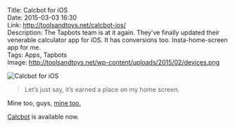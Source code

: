 Title: Calcbot for iOS  
Date: 2015-03-03 16:30  
Link: http://toolsandtoys.net/calcbot-ios/  
Description: The Tapbots team is at it again. They've finally updated their venerable calculator app for iOS. It has conversions too. Insta-home-screen app for me.  
Tags: Apps, Tapbots  
Image: http://toolsandtoys.net/wp-content/uploads/2015/02/devices.png  

![Calcbot for iOS](http://toolsandtoys.net/wp-content/uploads/2015/02/devices.png "Calcbot for iOS")

>Let’s just say, it’s earned a place on my home screen.

Mine too, guys, [mine too.][1]

[Calcbot][2] is available now.

[1]: http://d.pr/i/12uWj+ "Screenshot of my current Home Screen setup"
[2]: https://itunes.apple.com/us/app/calcbot-intelligent-calculator/id376694347?mt=8&at=1l3vx9s "Calcbot on the App Store"